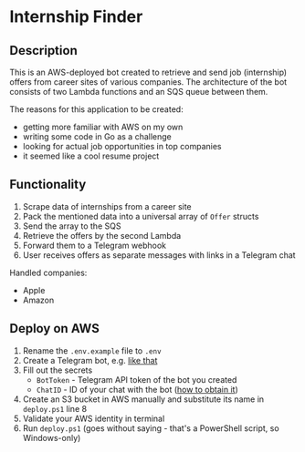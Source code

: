 # Internship Finder

## Description

This is an AWS-deployed bot created to retrieve and send job (internship) offers from career sites of various companies. 
The architecture of the bot consists of two Lambda functions and an SQS queue between them.

The reasons for this application to be created:
- getting more familiar with AWS on my own
- writing some code in Go as a challenge
- looking for actual job opportunities in top companies
- it seemed like a cool resume project

## Functionality

1. Scrape data of internships from a career site
2. Pack the mentioned data into a universal array of `Offer` structs
3. Send the array to the SQS
4. Retrieve the offers by the second Lambda
5. Forward them to a Telegram webhook
6. User receives offers as separate messages with links in a Telegram chat

Handled companies:

* Apple
* Amazon

## Deploy on AWS

1. Rename the `.env.example` file to `.env`
2. Create a Telegram bot, e.g. [like that](https://medium.com/swlh/build-a-telegram-bot-in-go-in-9-minutes-e06ad38acef1)
3. Fill out the secrets
   - `BotToken` - Telegram API token of the bot you created
   - `ChatID` - ID of your chat with the bot ([how to obtain it](https://stackoverflow.com/a/50736131))
4. Create an S3 bucket in AWS manually and substitute its name in `deploy.ps1` line 8
5. Validate your AWS identity in terminal
6. Run `deploy.ps1` (goes without saying - that's a PowerShell script, so Windows-only)

